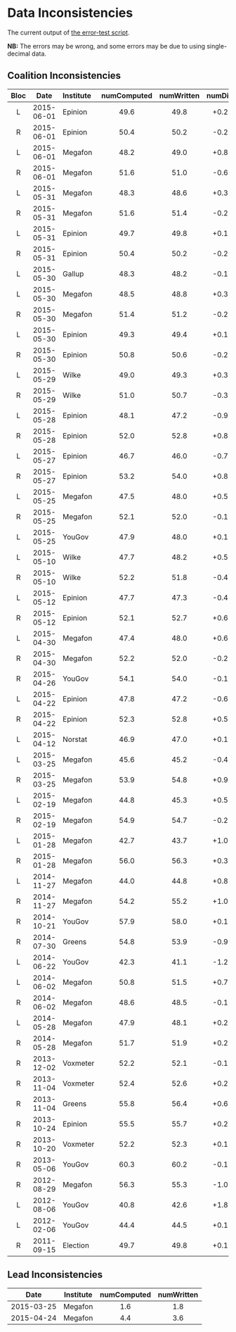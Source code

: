 Data Inconsistencies
====================
The current output of [the error-test script][tests].

**NB:** The errors may be wrong, and some errors may be due to using single-decimal data.

Coalition Inconsistencies
-------------------------

 Bloc | Date       | Institute | numComputed | numWritten | numDiff
:----:|:----------:|:----------|:-----------:|:----------:|:-------:
  L   | 2015-06-01 | Epinion   | 49.6 | 49.8 | +0.2
  R   | 2015-06-01 | Epinion   | 50.4 | 50.2 | -0.2
  L   | 2015-06-01 | Megafon   | 48.2 | 49.0 | +0.8
  R   | 2015-06-01 | Megafon   | 51.6 | 51.0 | -0.6
  L   | 2015-05-31 | Megafon   | 48.3 | 48.6 | +0.3
  R   | 2015-05-31 | Megafon   | 51.6 | 51.4 | -0.2
  L   | 2015-05-31 | Epinion   | 49.7 | 49.8 | +0.1
  R   | 2015-05-31 | Epinion   | 50.4 | 50.2 | -0.2
  L   | 2015-05-30 | Gallup    | 48.3 | 48.2 | -0.1
  L   | 2015-05-30 | Megafon   | 48.5 | 48.8 | +0.3
  R   | 2015-05-30 | Megafon   | 51.4 | 51.2 | -0.2
  L   | 2015-05-30 | Epinion   | 49.3 | 49.4 | +0.1
  R   | 2015-05-30 | Epinion   | 50.8 | 50.6 | -0.2
  L   | 2015-05-29 | Wilke     | 49.0 | 49.3 | +0.3
  R   | 2015-05-29 | Wilke     | 51.0 | 50.7 | -0.3
  L   | 2015-05-28 | Epinion   | 48.1 | 47.2 | -0.9
  R   | 2015-05-28 | Epinion   | 52.0 | 52.8 | +0.8
  L   | 2015-05-27 | Epinion   | 46.7 | 46.0 | -0.7
  R   | 2015-05-27 | Epinion   | 53.2 | 54.0 | +0.8
  L   | 2015-05-25 | Megafon   | 47.5 | 48.0 | +0.5
  R   | 2015-05-25 | Megafon   | 52.1 | 52.0 | -0.1
  L   | 2015-05-25 | YouGov    | 47.9 | 48.0 | +0.1
  L   | 2015-05-10 | Wilke     | 47.7 | 48.2 | +0.5
  R   | 2015-05-10 | Wilke     | 52.2 | 51.8 | -0.4
  L   | 2015-05-12 | Epinion   | 47.7 | 47.3 | -0.4
  R   | 2015-05-12 | Epinion   | 52.1 | 52.7 | +0.6
  L   | 2015-04-30 | Megafon   | 47.4 | 48.0 | +0.6
  R   | 2015-04-30 | Megafon   | 52.2 | 52.0 | -0.2
  R   | 2015-04-26 | YouGov    | 54.1 | 54.0 | -0.1
  L   | 2015-04-22 | Epinion   | 47.8 | 47.2 | -0.6
  R   | 2015-04-22 | Epinion   | 52.3 | 52.8 | +0.5
  L   | 2015-04-12 | Norstat   | 46.9 | 47.0 | +0.1
  L   | 2015-03-25 | Megafon   | 45.6 | 45.2 | -0.4
  R   | 2015-03-25 | Megafon   | 53.9 | 54.8 | +0.9
  L   | 2015-02-19 | Megafon   | 44.8 | 45.3 | +0.5
  R   | 2015-02-19 | Megafon   | 54.9 | 54.7 | -0.2
  L   | 2015-01-28 | Megafon   | 42.7 | 43.7 | +1.0
  R   | 2015-01-28 | Megafon   | 56.0 | 56.3 | +0.3
  L   | 2014-11-27 | Megafon   | 44.0 | 44.8 | +0.8
  R   | 2014-11-27 | Megafon   | 54.2 | 55.2 | +1.0
  R   | 2014-10-21 | YouGov    | 57.9 | 58.0 | +0.1
  R   | 2014-07-30 | Greens    | 54.8 | 53.9 | -0.9
  L   | 2014-06-22 | YouGov    | 42.3 | 41.1 | -1.2
  L   | 2014-06-02 | Megafon   | 50.8 | 51.5 | +0.7
  R   | 2014-06-02 | Megafon   | 48.6 | 48.5 | -0.1
  L   | 2014-05-28 | Megafon   | 47.9 | 48.1 | +0.2
  R   | 2014-05-28 | Megafon   | 51.7 | 51.9 | +0.2
  R   | 2013-12-02 | Voxmeter  | 52.2 | 52.1 | -0.1
  R   | 2013-11-04 | Voxmeter  | 52.4 | 52.6 | +0.2
  R   | 2013-11-04 | Greens    | 55.8 | 56.4 | +0.6
  R   | 2013-10-24 | Epinion   | 55.5 | 55.7 | +0.2
  R   | 2013-10-20 | Voxmeter  | 52.2 | 52.3 | +0.1
  R   | 2013-05-06 | YouGov    | 60.3 | 60.2 | -0.1
  R   | 2012-08-29 | Megafon   | 56.3 | 55.3 | -1.0
  L   | 2012-08-06 | YouGov    | 40.8 | 42.6 | +1.8
  L   | 2012-02-06 | YouGov    | 44.4 | 44.5 | +0.1
  R   | 2011-09-15 | Election  | 49.7 | 49.8 | +0.1

Lead Inconsistencies
--------------------

 Date       | Institute | numComputed | numWritten
:----------:|-----------|:-----------:|:---------:
 2015-03-25 | Megafon   | 1.6         | 1.8
 2015-04-24 | Megafon   | 4.4         | 3.6


[tests]: https://github.com/ndarville/danish-polls/tree/master/_tests
